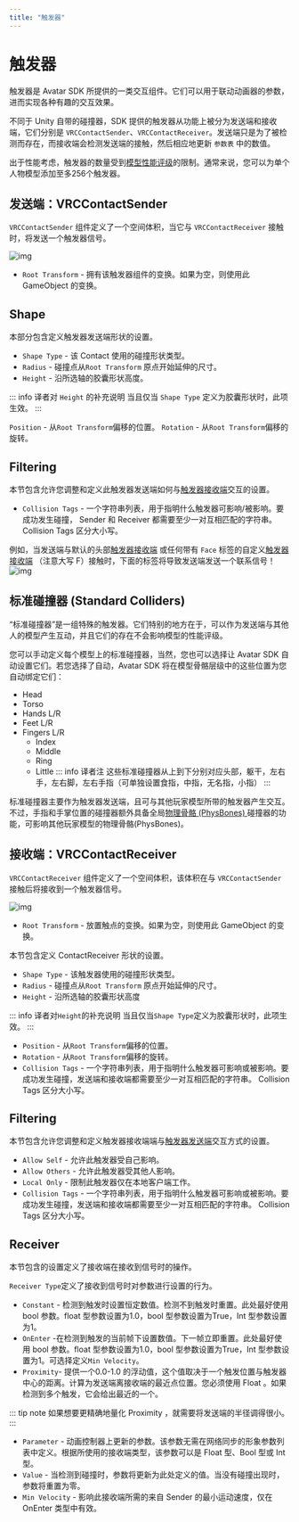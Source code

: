 ```yaml
---
title: "触发器"
---
```


# 触发器

触发器是 Avatar SDK 所提供的一类交互组件。它们可以用于联动动画器的参数，进而实现各种有趣的交互效果。

不同于 Unity 自带的碰撞器，SDK 提供的触发器从功能上被分为发送端和接收端，它们分别是 `VRCContactSender`、`VRCContactReceiver`。发送端只是为了被检测而存在，而接收端会检测发送端的接触，然后相应地更新 `参数表` 中的数值。

出于性能考虑，触发器的数量受到[模型性能评级](/creators.vrchat.com/avatars/avatar-performance-ranking-system#pc-limits)的限制。通常来说，您可以为单个人物模型添加至多256个触发器。

## 发送端：VRCContactSender
 `VRCContactSender` 组件定义了一个空间体积，当它与 `VRCContactReceiver` 接触时，将发送一个触发器信号。
 
![img](https://cn-nb1.rains3.com/docs-image/controls/contacts-1.png)

- `Root Transform` - 拥有该触发器组件的变换。如果为空，则使用此 GameObject 的变换。

## Shape
本部分包含定义触发器发送端形状的设置。
- `Shape Type` - 该 Contact 使用的碰撞形状类型。
- `Radius` - 碰撞点从`Root Transform` 原点开始延伸的尺寸。
- `Height` - 沿所选轴的胶囊形状高度。

::: info 译者对 `Height` 的补充说明
当且仅当 `Shape Type` 定义为胶囊形状时，此项生效。
:::

`Position` - 从`Root Transform`偏移的位置。
`Rotation` - 从`Root Transform`偏移的旋转。

## Filtering
本节包含允许您调整和定义此触发器发送端如何与[触发器接收端](/creators.vrchat.com/avatars/avatar-components/contacts#VRCContactReceiver)交互的设置。

- `Collision Tags` - 一个字符串列表，用于指明什么触发器可影响/被影响。要成功发生碰撞， Sender 和 Receiver 都需要至少一对互相匹配的字符串。 Collision Tags 区分大小写。

例如，当发送端与默认的头部[触发器接收端](/creators.vrchat.com/avatars/avatar-components/contacts#VRCContactReceiver) 或任何带有 `Face` 标签的自定义[触发器接收端](/creators.vrchat.com/avatars/avatar-components/contacts#VRCContactReceiver) （注意大写 F）接触时，下面的标签将导致发送端发送一个联系信号！
![img](https://cn-nb1.rains3.com/docs-image/controls/contacts-2.png)

## 标准碰撞器 (Standard Colliders)
“标准碰撞器”是一组特殊的触发器。它们特别的地方在于，可以作为发送端与其他人的模型产生互动，并且它们的存在不会影响模型的性能评级。

您可以手动定义每个模型上的标准碰撞器，当然，您也可以选择让 Avatar SDK 自动设置它们。若您选择了自动，Avatar SDK 将在模型骨骼层级中的这些位置为您自动绑定它们：

- Head
- Torso
- Hands L/R
- Feet L/R
- Fingers L/R
  - Index
  - Middle
  - Ring
  - Little
  ::: info 译者注
  这些标准碰撞器从上到下分别对应头部，躯干，左右手，左右脚，左右手指（可单独设置食指，中指，无名指，小指）
  :::

标准碰撞器主要作为触发器发送端，且可与其他玩家模型所带的触发器产生交互。不过，手指和手掌位置的碰撞器额外具备全局[物理骨骼 (PhysBones) ](/creators.vrchat.com/avatars/avatar-components/physbones)碰撞器的功能，可影响其他玩家模型的物理骨骼(PhysBones)。

## 接收端：VRCContactReceiver
`VRCContactReceiver` 组件定义了一个空间体积，该体积在与  `VRCContactSender` 接触后将接收到一个触发器信号。

![img](https://cn-nb1.rains3.com/docs-image/controls/contacts-3.png)

- `Root Transform` - 放置触点的变换。如果为空，则使用此 GameObject 的变换。

本节包含定义 ContactReceiver 形状的设置。
- `Shape Type` - 该触发器使用的碰撞形状类型。
- `Radius` - 碰撞点从`Root Transform` 原点开始延伸的尺寸。
- `Height` - 沿所选轴的胶囊形状高度

::: info 译者对`Height`的补充说明
当且仅当`Shape Type`定义为胶囊形状时，此项生效。
:::

- `Position` - 从`Root Transform`偏移的位置。
- `Rotation` - 从`Root Transform`偏移的旋转。
- `Collision Tags` - 一个字符串列表，用于指明什么触发器可影响或被影响。要成功发生碰撞，发送端和接收端都需要至少一对互相匹配的字符串。 Collision Tags 区分大小写。

## Filtering
本节包含允许您调整和定义触发器接收端端与[触发器发送端](/creators.vrchat.com/avatars/avatar-components/contacts#VRCContactSender)交互方式的设置。

- `Allow Self` - 允许此触发器受自己影响。
- `Allow Others` - 允许此触发器受其他人影响。
- `Local Only` - 限制此触发器仅在本地客户端工作。
- `Collision Tags` - 一个字符串列表，用于指明什么触发器可影响或被影响。要成功发生碰撞，发送端和接收端都需要至少一对互相匹配的字符串。 Collision Tags 区分大小写。

## Receiver
本节包含的设置定义了接收端在接收到信号时的操作。

`Receiver Type`定义了接收到信号时对参数进行设置的行为。

-  `Constant` - 检测到触发时设置恒定数值。检测不到触发时重置。此处最好使用 bool 参数。float 型参数设置为1.0，bool 型参数设置为True，Int 型参数设置为1。
- `OnEnter` -在检测到触发的当前帧下设置数值。下一帧立即重置。此处最好使用 bool 参数。float 型参数设置为1.0，bool 型参数设置为True，Int 型参数设置为1。可选择定义`Min Velocity`。
- `Proximity`- 提供一个0.0-1.0 的浮动值，这个值取决于一个触发位置与触发器中心的距离。计算为发送端离接收端的最近点位置。您必须使用 Float 。如果检测到多个触发，它会给出最近的一个。

::: tip note
如果想要更精确地量化 Proximity ，就需要将发送端的半径调得很小。
:::

- `Parameter` - 动画控制器上更新的参数。该参数无需在网络同步的形象参数列表中定义。根据所使用的接收端类型，该参数可以是 Float 型、Bool 型或 Int 型。
- `Value` - 当检测到碰撞时，参数将更新为此处定义的值。当没有碰撞出现时，参数将重置为零。
- `Min Velocity` - 影响此接收端所需的来自 Sender 的最小运动速度，仅在 OnEnter 类型中有效。
